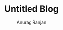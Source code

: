 ---
author: Anurag Ranjan
headerImage: https://picsum.photos/705
id: untitled_blog
time: 17 01 2025
title: Untitled Blog
---